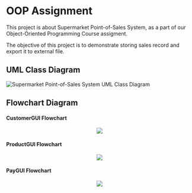 # OOP Assignment

This project is about Supermarket Point-of-Sales System, as a part of our Object-Oriented Programming Course assigment.

The objective of this project is to demonstrate storing sales record and export it to external file.

## UML Class Diagram
![Supermarket Point-of-Sales System UML Class Diagram](https://user-images.githubusercontent.com/106331743/173238099-91e433cb-c7e0-4504-9317-4d49944d6dec.jpg)

## Flowchart Diagram
#### CustomerGUI Flowchart
<p align="center"><img src="https://user-images.githubusercontent.com/106331743/173332548-c87af472-1015-4ea5-a29c-2d8e1f0d7516.png"/></p>

#### ProductGUI Flowchart
<p align="center"><img src="https://user-images.githubusercontent.com/106331743/173239278-e0d1a218-828c-4133-90ac-ac93c3d795da.png"/></p>

#### PayGUI Flowchart
<p align="center"><img src="https://user-images.githubusercontent.com/106331743/173238877-2a77296c-8126-414b-8645-02538e6b46eb.png"/></p>
